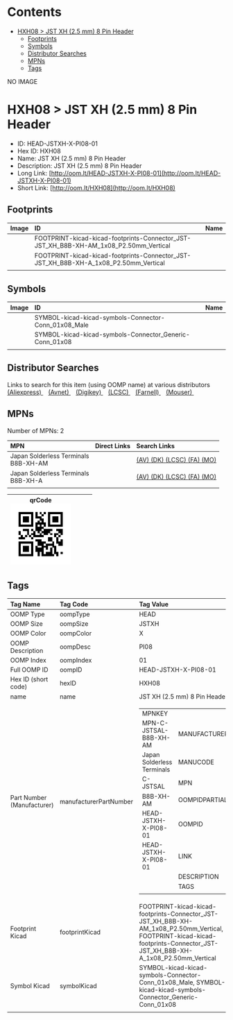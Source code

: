 



Contents
========

* [HXH08 > JST XH (2.5 mm) 8 Pin Header](#hxh08--jst-xh-25-mm-8-pin-header)
	* [Footprints](#footprints)
	* [Symbols](#symbols)
	* [Distributor Searches](#distributor-searches)
	* [MPNs](#mpns)
	* [Tags](#tags)
  
NO IMAGE  
# HXH08 > JST XH (2.5 mm) 8 Pin Header

- ID: HEAD-JSTXH-X-PI08-01
- Hex ID: HXH08
- Name: JST XH (2.5 mm) 8 Pin Header
- Description: JST XH (2.5 mm) 8 Pin Header
- Long Link: [http://oom.lt/HEAD-JSTXH-X-PI08-01](http://oom.lt/HEAD-JSTXH-X-PI08-01)
- Short Link: [http://oom.lt/HXH08](http://oom.lt/HXH08)

## Footprints
  

|Image|ID|Name|
| :--- | :--- | :--- |
||FOOTPRINT-kicad-kicad-footprints-Connector_JST-JST_XH_B8B-XH-AM_1x08_P2.50mm_Vertical||
||FOOTPRINT-kicad-kicad-footprints-Connector_JST-JST_XH_B8B-XH-A_1x08_P2.50mm_Vertical||
||||

## Symbols
  

|Image|ID|Name|
| :--- | :--- | :--- |
|![]()|SYMBOL-kicad-kicad-symbols-Connector-Conn_01x08_Male||
|![]()|SYMBOL-kicad-kicad-symbols-Connector_Generic-Conn_01x08||
||||

## Distributor Searches
  
Links to search for this item (using OOMP name) at various distributors  
[(Aliexpress) ](https://www.aliexpress.com/wholesale?SearchText=1117JST+XH+2.5+mm+8+Pin+Header)&nbsp;&nbsp;&nbsp;[(Avnet) ](https://www.avnet.com/shop/us/search/JST+XH+2.5+mm+8+Pin+Header)&nbsp;&nbsp;&nbsp;[(Digikey) ](https://www.digikey.co.uk/en/products/result?s=JST+XH+2.5+mm+8+Pin+Header)&nbsp;&nbsp;&nbsp;[(LCSC) ](https://www.lcsc.com/search?q=JST+XH+2.5+mm+8+Pin+Header)&nbsp;&nbsp;&nbsp;[(Farnell) ](https://uk.farnell.com/search?st=JST+XH+2.5+mm+8+Pin+Header)&nbsp;&nbsp;&nbsp;[(Mouser) ](https://www.mouser.com/c/?q=JST+XH+2.5+mm+8+Pin+Header)&nbsp;&nbsp;&nbsp;
## MPNs
  
Number of MPNs: 2  

|MPN|Direct Links|Search Links|
| :--- | :--- | :--- |
|Japan Solderless Terminals<br>B8B-XH-AM||[(AV) ](https://www.avnet.com/shop/us/search/B8B-XH-AM)[(DK) ](https://www.digikey.co.uk/products/en?keywords=B8B-XH-AM)[(LCSC) ](https://www.lcsc.com/search?q=B8B-XH-AM)[(FA) ](https://uk.farnell.com/search?st=B8B-XH-AM)[(MO) ](https://www.mouser.com/c/?q=B8B-XH-AM)|
|Japan Solderless Terminals<br>B8B-XH-A||[(AV) ](https://www.avnet.com/shop/us/search/B8B-XH-A)[(DK) ](https://www.digikey.co.uk/products/en?keywords=B8B-XH-A)[(LCSC) ](https://www.lcsc.com/search?q=B8B-XH-A)[(FA) ](https://uk.farnell.com/search?st=B8B-XH-A)[(MO) ](https://www.mouser.com/c/?q=B8B-XH-A)|
||||
  

|qrCode<br>[![](https://raw.githubusercontent.com/oomlout/oomlout_OOMP_parts_V2/main/HEAD/JSTXH/X/PI08/01/qrCode_140.png)](https://github.com/oomlout/oomlout_OOMP_parts_V2/tree/main/HEAD/JSTXH/X/PI08/01/qrCode.png)||||
| :---: | :---: | :---: | :---: |

## Tags
  

|Tag Name|Tag Code|Tag Value|
| :--- | :--- | :--- |
|OOMP Type|oompType|HEAD|
|OOMP Size|oompSize|JSTXH|
|OOMP Color|oompColor|X|
|OOMP Description|oompDesc|PI08|
|OOMP Index|oompIndex|01|
|Full OOMP ID|oompID|HEAD-JSTXH-X-PI08-01|
|Hex ID (short code)|hexID|HXH08|
|name|name|JST XH (2.5 mm) 8 Pin Header|
|Part Number (Manufacturer)|manufacturerPartNumber|<table><tr><td>MPNKEY</td></tr><tr><td> MPN-C-JSTSAL-B8B-XH-AM</td><td> MANUFACTURER</td></tr><tr><td> Japan Solderless Terminals</td><td> MANUCODE</td></tr><tr><td> C-JSTSAL</td><td> MPN</td></tr><tr><td> B8B-XH-AM</td><td> OOMPIDPARTIAL</td></tr><tr><td> HEAD-JSTXH-X-PI08-01</td><td> OOMPID</td></tr><tr><td> HEAD-JSTXH-X-PI08-01</td><td> LINK</td></tr><tr><td> </td><td> DESCRIPTION</td></tr><tr><td> </td><td> TAGS</td></tr><tr><td> </td></tr></table></td><td> <table><tr><td>MPNKEY</td></tr><tr><td> MPN-C-JSTSAL-B8B-XH-A</td><td> MANUFACTURER</td></tr><tr><td> Japan Solderless Terminals</td><td> MANUCODE</td></tr><tr><td> C-JSTSAL</td><td> MPN</td></tr><tr><td> B8B-XH-A</td><td> OOMPIDPARTIAL</td></tr><tr><td> HEAD-JSTXH-X-PI08-01</td><td> OOMPID</td></tr><tr><td> HEAD-JSTXH-X-PI08-01</td><td> LINK</td></tr><tr><td> </td><td> DESCRIPTION</td></tr><tr><td> </td><td> TAGS</td></tr><tr><td> </td></tr></table>|
|Footprint Kicad|footprintKicad|FOOTPRINT-kicad-kicad-footprints-Connector_JST-JST_XH_B8B-XH-AM_1x08_P2.50mm_Vertical, FOOTPRINT-kicad-kicad-footprints-Connector_JST-JST_XH_B8B-XH-A_1x08_P2.50mm_Vertical|
|Symbol Kicad|symbolKicad|SYMBOL-kicad-kicad-symbols-Connector-Conn_01x08_Male, SYMBOL-kicad-kicad-symbols-Connector_Generic-Conn_01x08|
||||
